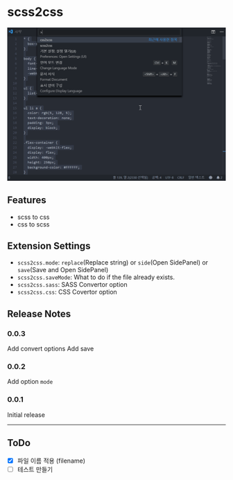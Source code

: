 # scss2css

![Alt text](example.gif)

## Features
- scss to css
- css to scss

## Extension Settings

* `scss2css.mode`: `replace`(Replace string) or `side`(Open SidePanel) or `save`(Save and Open SidePanel)
* `scss2css.saveMode`: What to do if the file already exists.
* `scss2css.sass`: SASS Convertor option
* `scss2css.css`: CSS Covertor option

## Release Notes

### 0.0.3

Add convert options
Add save

### 0.0.2

Add option `mode`

### 0.0.1

Initial release

-----------------------------------------------------------------------------------------------------------

## ToDo
- [x] 파일 이름 적용 (filename)
- [ ] 테스트 만들기